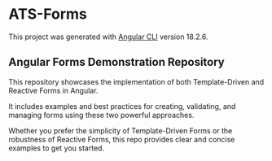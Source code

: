 # ATS-Forms

This project was generated with [Angular CLI](https://github.com/angular/angular-cli) version 18.2.6.

## Angular Forms Demonstration Repository
This repository showcases the implementation of both Template-Driven and Reactive Forms in Angular. 

It includes examples and best practices for creating, validating, and managing forms using these two powerful approaches.

Whether you prefer the simplicity of Template-Driven Forms or the robustness of Reactive Forms, this repo provides clear and concise examples to get you started.
